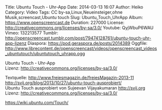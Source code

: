 Title: Ubuntu Touch - Uhr-App
Date: 2014-03-13 16:07
Author: Heiko
Category: Video
Tags: CC by-sa,Linux,Neueinsteiger,ohne Musik,screencast,Ubuntu touch
Slug: Ubuntu_Touch_UhrApp
Album: https://www.openscreencast.de
Duration: 227000
License: http://creativecommons.org/licenses/by-sa/3.0/
Youtube: QyjWbuP6WAU
Vimeo: 132213577
Tumblr: http://openscreencast.tumblr.com/post/79474128761/ubuntu-touch-uhr-app-lizenz
Diaspora: https://pod.geraspora.de/posts/2014389
Oggfile: http://www.librecontent.de/openscreencast/videos/openscreencast_videos_ubuntutouch/ubuntutouch_uhrapp.ogg

Ubuntu Touch - Uhr-App  
Lizenz: <http://creativecommons.org/licenses/by-sa/3.0/>  
  
Textquelle: <http://www.freiesmagazin.de/freiesMagazin-2013-11>  
<http://svij.org/blog/2013/10/27/ubuntu-touch-ausprobiert/>  
Ubuntu Touch ausprobiert von Sujeevan Vijayakumaran <http://svij.org>  
Lizenz: <http://creativecommons.org/licenses/by-sa/3.0/>  
  
<https://wiki.ubuntu.com/Touch/>

